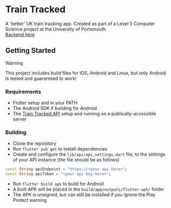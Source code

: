 # Train Tracked

A 'better' UK train tracking app. Created as part of a Level 5 Computer Science project at the University of Portsmouth  
[Backend here](https://github.com/HughTB/train-tracked-api)

## Getting Started

> [!WARNING]
> This project includes build files for IOS, Android and Linux, but only Android is tested and guaranteed to work!

### Requirements

- Flutter setup and in your PATH
- The Android SDK if building for Android
- The [Train Tracked API](https://github.com/HughTB/train-tracked-api) setup and running on a publically-accessible server

### Building

- Clone the repository
- Run `flutter pub get` to install dependencies
- Create and configure the `lib/api/api_settings.dart` file, to the settings of your API instance (the file should be
 as follows)
```dart
const String apiEndpoint = "https://<your api here>";
const String apiToken = "<your api key here>";
```
- Run `flutter build apk` to build for Android
- A built APK will be placed in the `build/app/outputs/flutter-apk/` folder
- The APK is unsigned, but can still be installed if you ignore the Play Protect warning

